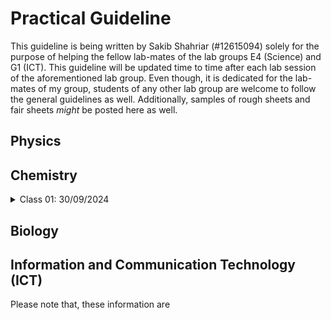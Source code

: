 # Practical Guideline
This guideline is being written by Sakib Shahriar (#12615094) solely for the purpose of helping the fellow lab-mates of the lab groups E4 (Science) and G1 (ICT). This guideline will be updated time to time after each lab session of the aforementioned lab group. Even though, it is dedicated for the lab-mates of my group, students of any other lab group are welcome to follow the general guidelines as well. Additionally, samples of rough sheets and fair sheets *might* be posted here as well.
## Physics
## Chemistry
<details>
  <summary>Class 01: 30/09/2024</summary>
  <p> On this day, during the lab class, besides an introductory session on lab apparatus, a sample of preparing rough sheets was demonstrated. The instructions are listed below: </p>
  <ul>
  <li> For each experiment, a rough sheet has to be prepared at home.</li>
  <li> For the preparation of a rough sheet, A4 sized paper with standard margine has to be used.</li>
  <li> On the top right corner, over the horizontal margin, write the roll number (don't use #) and date (in the next line). </li>
  <li> In the main body of the rough sheet, everything has to be written in left allignment. </li>
  <li> Here, you have to write exactly six points, namely- Number of the Experiment, Name of the Experiment, Principle, Required Apparatus, Required Chemicals, Table. </li>
  <li> The table is to be made with a pencil, and the rest of the writings are to be done with a black pen. </li>
  <li> If needed, additional pages can be used and writing on both sides of the rough sheet is suggested.</li>
  <li> If additional page(s) is/are used, then they are to be stapled at the top-left corner.</li>
  <li> Use of blue pens (?)</li>
  <li> On the next day, the rough sheet has to be shown while entering the lab, where it will be checked and sealed (if found perfect). Otherwise, makeup! 🙂</li>
  </ul>
</details>

## Biology
## Information and Communication Technology (ICT)

Please note that, these information are 
